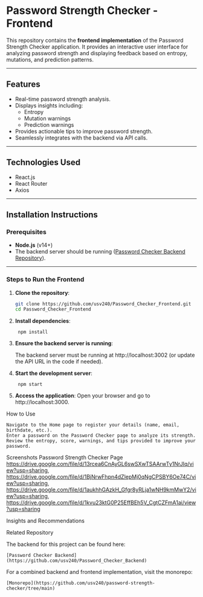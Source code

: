 # Password Strength Checker - Frontend

This repository contains the **frontend implementation** of the Password Strength Checker application. It provides an interactive user interface for analyzing password strength and displaying feedback based on entropy, mutations, and prediction patterns.

---

## Features
- Real-time password strength analysis.
- Displays insights including:
  - Entropy
  - Mutation warnings
  - Prediction warnings
- Provides actionable tips to improve password strength.
- Seamlessly integrates with the backend via API calls.

---

## Technologies Used
- React.js
- React Router
- Axios

---

## Installation Instructions

### Prerequisites
- **Node.js** (v14+)
- The backend server should be running ([Password Checker Backend Repository](https://github.com/usv240/Password_Checker_Backend)).

---

### Steps to Run the Frontend

1. **Clone the repository**:
   ```bash
   git clone https://github.com/usv240/Password_Checker_Frontend.git
   cd Password_Checker_Frontend

2. **Install dependencies**:

        npm install

3. **Ensure the backend server is running**:

    The backend server must be running at http://localhost:3002 (or update the API URL in the code if needed).

4. **Start the development server**:

        npm start

5. **Access the application**:
        Open your browser and go to http://localhost:3000.

How to Use

    Navigate to the Home page to register your details (name, email, birthdate, etc.).
    Enter a password on the Password Checker page to analyze its strength.
    Review the entropy, score, warnings, and tips provided to improve your password.

Screenshots
Password Strength Checker Page
https://drive.google.com/file/d/13rcea6CnAyGL6swSXwTSAArwTy1NrJIq/view?usp=sharing, 
https://drive.google.com/file/d/1BjNrwFhpn4dZlepMj0qNgCPSBY6Oe74C/view?usp=sharing, 
https://drive.google.com/file/d/1aukhhGAzkH_Gfgr8yRLja1wNH9kmMwY2/view?usp=sharing,
https://drive.google.com/file/d/1kvu23ktG0P25EffBEh5V_CgtCZFmA1ai/view?usp=sharing

Insights and Recommendations

Related Repository

The backend for this project can be found here:

    [Password Checker Backend](https://github.com/usv240/Password_Checker_Backend)

For a combined backend and frontend implementation, visit the monorepo:

    [Monorepo](https://github.com/usv240/password-strength-checker/tree/main)
